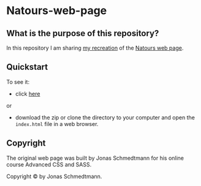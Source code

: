 # Natours-web-page

## What is the purpose of this repository?

In this repository I am sharing [my recreation]() of the [Natours web page](https://natours.netlify.com/).

## Quickstart

To see it:
* click [here]()

or

* download the zip or clone the directory to your computer and open the `index.html` file in a web browser.

## Copyright

The original web page was built by Jonas Schmedtmann for his online course Advanced CSS and SASS.

Copyright © by Jonas Schmedtmann.
